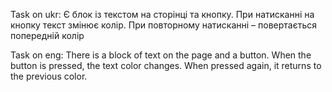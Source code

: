 Task on ukr:
Є блок із текстом на сторінці та кнопку. При натисканні на кнопку текст змінює колір. При повторному натисканні – повертається попередній колір

Task on eng: 
There is a block of text on the page and a button. When the button is pressed, the text color changes. When pressed again, it returns to the previous color.